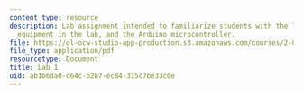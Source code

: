 ```yaml
---
content_type: resource
description: Lab assignment intended to familiarize students with the lab space, the
  equipment in the lab, and the Arduino microcontroller.
file: https://ol-ocw-studio-app-production.s3.amazonaws.com/courses/2-017j-design-of-electromechanical-robotic-systems-fall-2009/ab1b6da0d64cb2b7ec84315c7be33c0e_MIT2_017JF09_slides1.pdf
file_type: application/pdf
resourcetype: Document
title: Lab 1
uid: ab1b6da0-d64c-b2b7-ec84-315c7be33c0e
---
```

